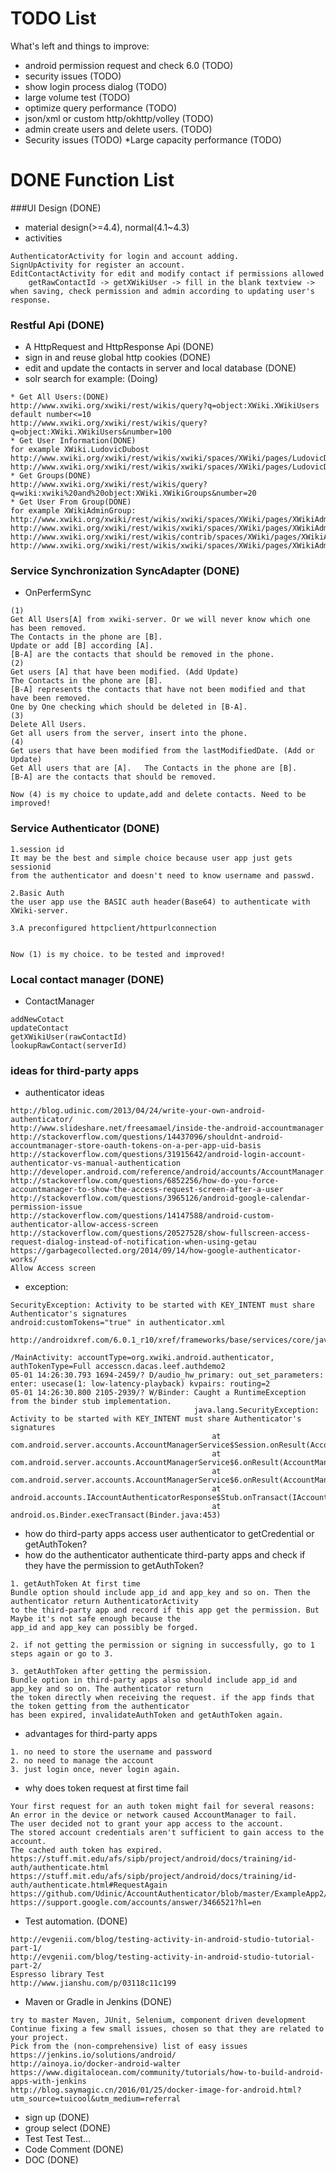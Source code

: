 # TODO List
What's left and things to improve:
* android permission request and check 6.0 (TODO)
* security issues (TODO)
* show login process dialog (TODO)
* large volume test (TODO)
* optimize query performance (TODO)
* json/xml or custom http/okhttp/volley (TODO)
* admin create users and delete users. (TODO)
* Security issues (TODO)
*Large capacity performance (TODO)


# DONE Function List

###UI Design (DONE)
* material design(>=4.4), normal(4.1~4.3)
* activities
```
AuthenticatorActivity for login and account adding.
SignUpActivity for register an account.
EditContactActivity for edit and modify contact if permissions allowed
    getRawContactId -> getXWikiUser -> fill in the blank textview -> when saving, check permission and admin according to updating user's response.
```

### Restful Api (DONE)
* A HttpRequest and HttpResponse Api (DONE)
* sign in and reuse global http cookies (DONE)
* edit and update the contacts in server and local database (DONE)
* solr search for example: (Doing)
```
* Get All Users:(DONE)
http://www.xwiki.org/xwiki/rest/wikis/query?q=object:XWiki.XWikiUsers
default number<=10
http://www.xwiki.org/xwiki/rest/wikis/query?q=object:XWiki.XWikiUsers&number=100
* Get User Information(DONE)
for example XWiki.LudovicDubost
http://www.xwiki.org/xwiki/rest/wikis/xwiki/spaces/XWiki/pages/LudovicDubost
http://www.xwiki.org/xwiki/rest/wikis/xwiki/spaces/XWiki/pages/LudovicDubost/objects/XWiki.XWikiUsers/0/properties
* Get Groups(DONE)
http://www.xwiki.org/xwiki/rest/wikis/query?q=wiki:xwiki%20and%20object:XWiki.XWikiGroups&number=20
* Get User From Group(DONE)
for example XWikiAdminGroup:
http://www.xwiki.org/xwiki/rest/wikis/xwiki/spaces/XWiki/pages/XWikiAdminGroup
http://www.xwiki.org/xwiki/rest/wikis/xwiki/spaces/XWiki/pages/XWikiAdminGroup/objects
http://www.xwiki.org/xwiki/rest/wikis/contrib/spaces/XWiki/pages/XWikiAdminGroup/objects/XWiki.XWikiGroups/
http://www.xwiki.org/xwiki/rest/wikis/xwiki/spaces/XWiki/pages/XWikiAdminGroup/objects/XWiki.XWikiGroups
```

### Service Synchronization SyncAdapter  (DONE)
* OnPerfermSync

```
(1)
Get All Users[A] from xwiki-server. Or we will never know which one has been removed.
The Contacts in the phone are [B].
Update or add [B] according [A].
[B-A] are the contacts that should be removed in the phone.
(2)
Get users [A] that have been modified. (Add Update)
The Contacts in the phone are [B].
[B-A] represents the contacts that have not been modified and that have been removed.
One by One checking which should be deleted in [B-A].
(3)
Delete All Users.
Get all users from the server, insert into the phone.
(4)
Get users that have been modified from the lastModifiedDate. (Add or Update)
Get All users that are [A].   The Contacts in the phone are [B].
[B-A] are the contacts that should be removed.

Now (4) is my choice to update,add and delete contacts. Need to be improved!

```


### Service Authenticator (DONE)
```
1.session id
It may be the best and simple choice because user app just gets sessionid
from the authenticator and doesn't need to know username and passwd.

2.Basic Auth
the user app use the BASIC auth header(Base64) to authenticate with
XWiki-server.

3.A preconfigured httpclient/httpurlconnection


Now (1) is my choice. to be tested and improved!

```


### Local contact manager (DONE)
* ContactManager
```
addNewCotact
updateContact
getXWikiUser(rawContactId)
lookupRawContact(serverId)
```

### ideas for third-party apps
* authenticator ideas

```
http://blog.udinic.com/2013/04/24/write-your-own-android-authenticator/
http://www.slideshare.net/freesamael/inside-the-android-accountmanager
http://stackoverflow.com/questions/14437096/shouldnt-android-accountmanager-store-oauth-tokens-on-a-per-app-uid-basis
http://stackoverflow.com/questions/31915642/android-login-account-authenticator-vs-manual-authentication
http://developer.android.com/reference/android/accounts/AccountManager.html
http://stackoverflow.com/questions/6852256/how-do-you-force-accountmanager-to-show-the-access-request-screen-after-a-user
http://stackoverflow.com/questions/3965126/android-google-calendar-permission-issue
http://stackoverflow.com/questions/14147588/android-custom-authenticator-allow-access-screen
http://stackoverflow.com/questions/20527528/show-fullscreen-access-request-dialog-instead-of-notification-when-using-getau
https://garbagecollected.org/2014/09/14/how-google-authenticator-works/
Allow Access screen
```


* exception:

```
SecurityException: Activity to be started with KEY_INTENT must share Authenticator's signatures
android:customTokens="true" in authenticator.xml

http://androidxref.com/6.0.1_r10/xref/frameworks/base/services/core/java/com/android/server/accounts/AccountManagerService.java#1858

/MainActivity: accountType=org.xwiki.android.authenticator, authTokenType=Full accesscn.dacas.leef.authdemo2
05-01 14:26:30.793 1694-2459/? D/audio_hw_primary: out_set_parameters: enter: usecase(1: low-latency-playback) kvpairs: routing=2
05-01 14:26:30.800 2105-2939/? W/Binder: Caught a RuntimeException from the binder stub implementation.
                                         java.lang.SecurityException: Activity to be started with KEY_INTENT must share Authenticator's signatures
                                             at com.android.server.accounts.AccountManagerService$Session.onResult(AccountManagerService.java:3104)
                                             at com.android.server.accounts.AccountManagerService$6.onResult(AccountManagerService.java:2008)
                                             at com.android.server.accounts.AccountManagerService$6.onResult(AccountManagerService.java:1966)
                                             at android.accounts.IAccountAuthenticatorResponse$Stub.onTransact(IAccountAuthenticatorResponse.java:59)
                                             at android.os.Binder.execTransact(Binder.java:453)
```



* how do third-party apps access user authenticator to getCredential or getAuthToken?
* how do the authenticator authenticate third-party apps and check if they have the permission to getAuthToken?

```
1. getAuthToken At first time
Bundle option should include app_id and app_key and so on. Then the authenticator return AuthenticatorActivity
to the third-party app and record if this app get the permission. But Maybe it's not safe enough because the
app_id and app_key can possibly be forged.

2. if not getting the permission or signing in successfully, go to 1 steps again or go to 3.

3. getAuthToken after getting the permission.
Bundle option in third-party apps also should include app_id and app_key and so on. The authenticator return
the token directly when receiving the request. if the app finds that the token getting from the authenticator
has been expired, invalidateAuthToken and getAuthToken again.

```

* advantages for third-party apps

```
1. no need to store the username and password
2. no need to manage the account
3. just login once, never login again.
```

* why does token request at first time fail
```
Your first request for an auth token might fail for several reasons:
An error in the device or network caused AccountManager to fail.
The user decided not to grant your app access to the account.
The stored account credentials aren't sufficient to gain access to the account.
The cached auth token has expired.
https://stuff.mit.edu/afs/sipb/project/android/docs/training/id-auth/authenticate.html
https://stuff.mit.edu/afs/sipb/project/android/docs/training/id-auth/authenticate.html#RequestAgain
https://github.com/Udinic/AccountAuthenticator/blob/master/ExampleApp2/src/com/udinic/accounts_example2/Main2.java
https://support.google.com/accounts/answer/3466521?hl=en
```


* Test automation. (DONE)
```
http://evgenii.com/blog/testing-activity-in-android-studio-tutorial-part-1/
http://evgenii.com/blog/testing-activity-in-android-studio-tutorial-part-2/
Espresso library Test
http://www.jianshu.com/p/03118c11c199
```
* Maven or Gradle in Jenkins (DONE)

```
try to master Maven, JUnit, Selenium, component driven development
Continue fixing a few small issues, chosen so that they are related to
your project.
Pick from the (non-comprehensive) list of easy issues
https://jenkins.io/solutions/android/
http://ainoya.io/docker-android-walter
https://www.digitalocean.com/community/tutorials/how-to-build-android-apps-with-jenkins
http://blog.saymagic.cn/2016/01/25/docker-image-for-android.html?utm_source=tuicool&utm_medium=referral
```

* sign up (DONE)
* group select (DONE)
* Test Test Test...
* Code Comment (DONE)
* DOC (DONE)